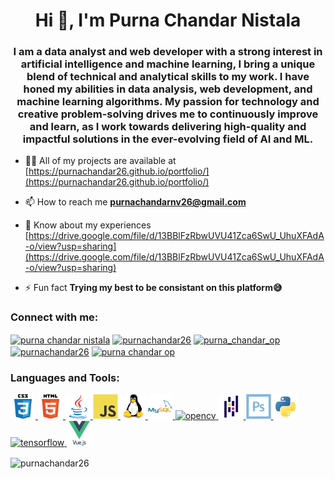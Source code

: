 <h1 align="center">Hi 👋, I'm Purna Chandar Nistala</h1>
<h3 align="center">I am a data analyst and web developer with a strong interest in artificial intelligence and machine learning, I bring a unique blend of technical and analytical skills to my work. I have honed my abilities in data analysis, web development, and machine learning algorithms. My passion for technology and creative problem-solving drives me to continuously improve and learn, as I work towards delivering high-quality and impactful solutions in the ever-evolving field of AI and ML.</h3>

- 👨‍💻 All of my projects are available at [https://purnachandar26.github.io/portfolio/](https://purnachandar26.github.io/portfolio/)

- 📫 How to reach me **purnachandarnv26@gmail.com**

- 📄 Know about my experiences [https://drive.google.com/file/d/13BBlFzRbwUVU41Zca6SwU_UhuXFAdA-o/view?usp=sharing](https://drive.google.com/file/d/13BBlFzRbwUVU41Zca6SwU_UhuXFAdA-o/view?usp=sharing)

- ⚡ Fun fact **Trying my best to be consistant on this platform😅**

<h3 align="left">Connect with me:</h3>
<p align="left">
<a href="https://linkedin.com/in/purna chandar nistala" target="blank"><img align="center" src="https://raw.githubusercontent.com/rahuldkjain/github-profile-readme-generator/master/src/images/icons/Social/linked-in-alt.svg" alt="purna chandar nistala" height="30" width="40" /></a>
<a href="https://kaggle.com/purnachandar26" target="blank"><img align="center" src="https://raw.githubusercontent.com/rahuldkjain/github-profile-readme-generator/master/src/images/icons/Social/kaggle.svg" alt="purnachandar26" height="30" width="40" /></a>
<a href="https://instagram.com/purna_chandar_op" target="blank"><img align="center" src="https://raw.githubusercontent.com/rahuldkjain/github-profile-readme-generator/master/src/images/icons/Social/instagram.svg" alt="purna_chandar_op" height="30" width="40" /></a>
<a href="https://www.leetcode.com/purnachandar26" target="blank"><img align="center" src="https://raw.githubusercontent.com/rahuldkjain/github-profile-readme-generator/master/src/images/icons/Social/leet-code.svg" alt="purnachandar26" height="30" width="40" /></a>
<a href="https://discord.gg/purna chandar op" target="blank"><img align="center" src="https://raw.githubusercontent.com/rahuldkjain/github-profile-readme-generator/master/src/images/icons/Social/discord.svg" alt="purna chandar op" height="30" width="40" /></a>
</p>

<h3 align="left">Languages and Tools:</h3>
<p align="left"> <a href="https://www.w3schools.com/css/" target="_blank" rel="noreferrer"> <img src="https://raw.githubusercontent.com/devicons/devicon/master/icons/css3/css3-original-wordmark.svg" alt="css3" width="40" height="40"/> </a> <a href="https://www.w3.org/html/" target="_blank" rel="noreferrer"> <img src="https://raw.githubusercontent.com/devicons/devicon/master/icons/html5/html5-original-wordmark.svg" alt="html5" width="40" height="40"/> </a> <a href="https://www.java.com" target="_blank" rel="noreferrer"> <img src="https://raw.githubusercontent.com/devicons/devicon/master/icons/java/java-original.svg" alt="java" width="40" height="40"/> </a> <a href="https://developer.mozilla.org/en-US/docs/Web/JavaScript" target="_blank" rel="noreferrer"> <img src="https://raw.githubusercontent.com/devicons/devicon/master/icons/javascript/javascript-original.svg" alt="javascript" width="40" height="40"/> </a> <a href="https://www.linux.org/" target="_blank" rel="noreferrer"> <img src="https://raw.githubusercontent.com/devicons/devicon/master/icons/linux/linux-original.svg" alt="linux" width="40" height="40"/> </a> <a href="https://www.mysql.com/" target="_blank" rel="noreferrer"> <img src="https://raw.githubusercontent.com/devicons/devicon/master/icons/mysql/mysql-original-wordmark.svg" alt="mysql" width="40" height="40"/> </a> <a href="https://opencv.org/" target="_blank" rel="noreferrer"> <img src="https://www.vectorlogo.zone/logos/opencv/opencv-icon.svg" alt="opencv" width="40" height="40"/> </a> <a href="https://pandas.pydata.org/" target="_blank" rel="noreferrer"> <img src="https://raw.githubusercontent.com/devicons/devicon/2ae2a900d2f041da66e950e4d48052658d850630/icons/pandas/pandas-original.svg" alt="pandas" width="40" height="40"/> </a> <a href="https://www.photoshop.com/en" target="_blank" rel="noreferrer"> <img src="https://raw.githubusercontent.com/devicons/devicon/master/icons/photoshop/photoshop-line.svg" alt="photoshop" width="40" height="40"/> </a> <a href="https://www.python.org" target="_blank" rel="noreferrer"> <img src="https://raw.githubusercontent.com/devicons/devicon/master/icons/python/python-original.svg" alt="python" width="40" height="40"/> </a> <a href="https://www.tensorflow.org" target="_blank" rel="noreferrer"> <img src="https://www.vectorlogo.zone/logos/tensorflow/tensorflow-icon.svg" alt="tensorflow" width="40" height="40"/> </a> <a href="https://vuejs.org/" target="_blank" rel="noreferrer"> <img src="https://raw.githubusercontent.com/devicons/devicon/master/icons/vuejs/vuejs-original-wordmark.svg" alt="vuejs" width="40" height="40"/> </a> </p>

<p><img align="center" src="https://github-readme-stats.vercel.app/api/top-langs?username=purnachandar26&show_icons=true&locale=en&layout=compact" alt="purnachandar26" /></p>
